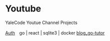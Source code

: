 # Youtube
YaleCode Youtue Channel Projects

[Auth](https://github.com/cbot918/youtube/tree/auth-go-react-sqlite)　go | react | sqlite3 | docker
[blog_go-tutor](https://github.com/cbot918/youtube/tree/blog_go-tutor)